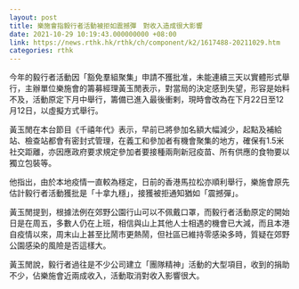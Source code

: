 ```yaml
---
layout: post
title: 樂施會指毅行者活動被拒如震撼彈　對收入造成很大影響
date: 2021-10-29 10:19:43.000000000 +08:00
link: https://news.rthk.hk/rthk/ch/component/k2/1617488-20211029.htm
categories: rthk
---
```


今年的毅行者活動因「豁免羣組聚集」申請不獲批准，未能連續三天以實體形式舉行，主辦單位樂施會的籌募經理黃玉閒表示，對當局的決定感到失望，形容是始料不及，活動原定下月中舉行，籌備已進入最後衝剌，現時會改為在下月22日至12月12日，以虛擬方式舉行。

黃玉閒在本台節目《千禧年代》表示，早前已將參加名額大幅減少，起點及補給站、檢查站都會有密封式管理，在義工和參加者有機會聚集的地方，確保有1.5米社交距離，亦因應政府要求規定參加者要接種兩劑新冠疫苗、所有供應的食物要以獨立包裝等。

他指出，由於本地疫情一直較為穩定，日前的香港馬拉松亦順利舉行，樂施會原先估計毅行者活動獲批是「十拿九穩」，接獲被拒通知猶如「震撼彈」。

黃玉閒提到，根據法例在郊野公園行山可以不佩戴口罩，而毅行者活動原定的開始日是在周五，多數人仍在上班，相信與山上其他人士相遇的機會已大減，而且本港自疫情以來，周末山上甚至比鬧市更熱鬧，但社區已維持零感染多時，質疑在郊野公園感染的風險是否這樣大。

黃玉閒說，毅行者過往是不少公司建立「團隊精神」活動的大型項目，收到的捐助不少，佔樂施會近兩成收入，活動取消對收入影響很大。
